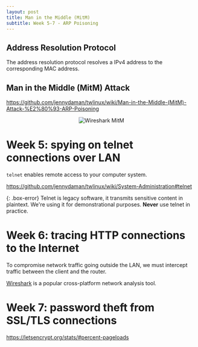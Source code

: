 ```yaml
---
layout: post
title: Man in the Middle (MitM)
subtitle: Week 5-7 - ARP Poisoning
---
```


## Address Resolution Protocol

The address resolution protocol resolves a IPv4 address to the corresponding MAC address.

## Man in the Middle (MitM) Attack

<https://github.com/jennydaman/twlinux/wiki/Man-in-the-Middle-(MitM)-Attack-%E2%80%93-ARP-Poisoning>

<center>
<img src="https://wiki.wireshark.org/CaptureSetup/Ethernet?action=AttachFile&do=get&target=Capture-switch-mitm-ws.png" alt="Wireshark MitM">
</center>

# Week 5: spying on telnet connections over LAN

`telnet` enables remote access to your computer system.

<https://github.com/jennydaman/twlinux/wiki/System-Administration#telnet>

{: .box-error}
Telnet is legacy software, it transmits sensitive content in plaintext. We're using it for demonstrational purposes. **Never** use telnet in practice.

# Week 6: tracing HTTP connections to the Internet

To compromise network traffic going outside the LAN, we must intercept traffic between the client and the router.

[Wireshark](https://www.wireshark.org/) is a popular cross-platform network analysis tool.

# Week 7: password theft from SSL/TLS connections

<https://letsencrypt.org/stats/#percent-pageloads>

